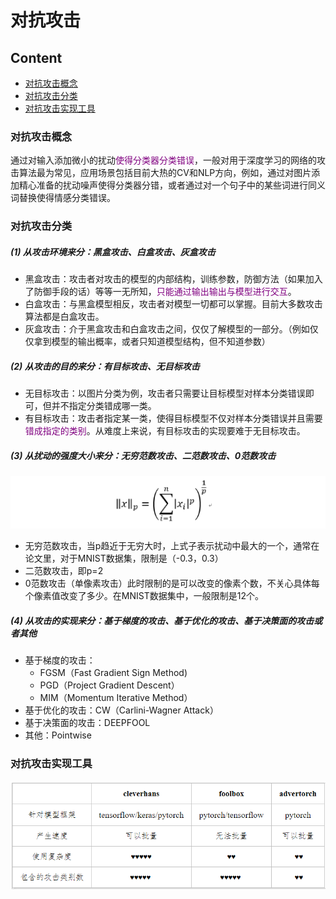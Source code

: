 # 对抗攻击

## Content

- [对抗攻击概念](#对抗攻击概念)
- [对抗攻击分类](#对抗攻击分类)
- [对抗攻击实现工具](#对抗攻击实现工具)





### 对抗攻击概念

通过对输入添加微小的扰动<font color=800080>使得分类器分类错误</font>，一般对用于深度学习的网络的攻击算法最为常见，应用场景包括目前大热的CV和NLP方向，例如，通过对图片添加精心准备的扰动噪声使得分类器分错，或者通过对一个句子中的某些词进行同义词替换使得情感分类错误。

### 对抗攻击分类

##### (1) 从攻击环境来分：黑盒攻击、白盒攻击、灰盒攻击

- 黑盒攻击：攻击者对攻击的模型的内部结构，训练参数，防御方法（如果加入了防御手段的话）等等一无所知，<font color=800080>只能通过输出输出与模型进行交互</font>。
- 白盒攻击：与黑盒模型相反，攻击者对模型一切都可以掌握。目前大多数攻击算法都是白盒攻击。
- 灰盒攻击：介于黑盒攻击和白盒攻击之间，仅仅了解模型的一部分。（例如仅仅拿到模型的输出概率，或者只知道模型结构，但不知道参数）

##### (2) 从攻击的目的来分：有目标攻击、无目标攻击

- 无目标攻击：以图片分类为例，攻击者只需要让目标模型对样本分类错误即可，但并不指定分类错成哪一类。
-  有目标攻击：攻击者指定某一类，使得目标模型不仅对样本分类错误并且需要<font color=800080>错成指定的类别</font>。从难度上来说，有目标攻击的实现要难于无目标攻击。

##### (3) 从扰动的强度大小来分：无穷范数攻击、二范数攻击、0范数攻击

![](./pictures/01-范数攻击.png)

- 无穷范数攻击，当p趋近于无穷大时，上式子表示扰动中最大的一个，通常在论文里，对于MNIST数据集，限制是（-0.3，0.3）
- 二范数攻击，即p=2
- 0范数攻击（单像素攻击）此时限制的是可以改变的像素个数，不关心具体每个像素值改变了多少。在MNIST数据集中，一般限制是12个。

##### (4) 从攻击的实现来分：基于梯度的攻击、基于优化的攻击、基于决策面的攻击或者其他

- 基于梯度的攻击：
  - FGSM（Fast Gradient Sign Method)　　
  - PGD（Project Gradient Descent）
  - MIM（Momentum Iterative Method）
- 基于优化的攻击：CW（Carlini-Wagner Attack）
- 基于决策面的攻击：DEEPFOOL
- 其他：Pointwise

### 对抗攻击实现工具

![](./pictures/02-对抗攻击工具.png)















